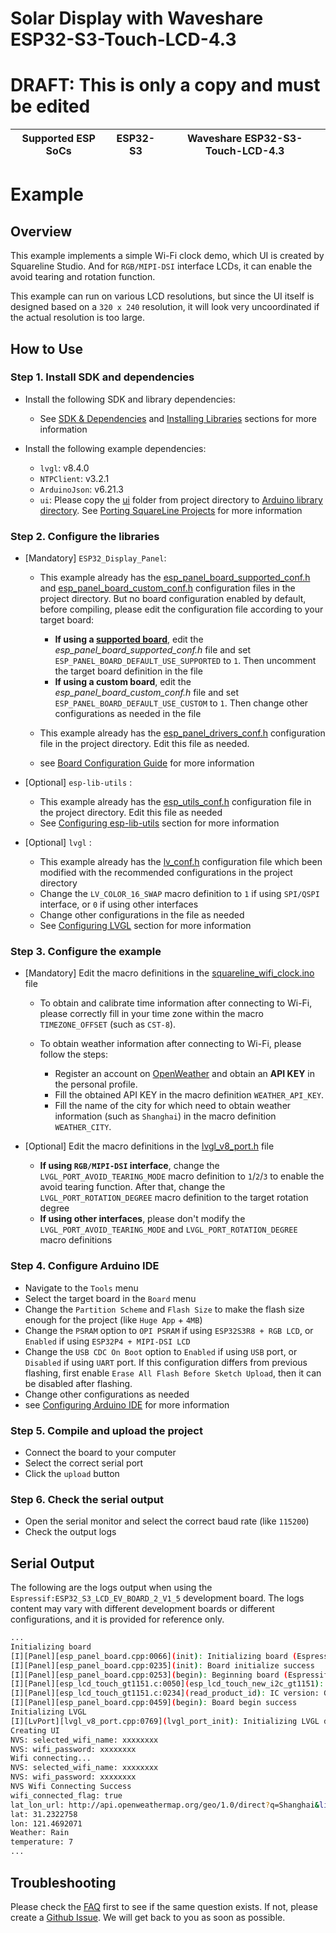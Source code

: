 # Solar Display with Waveshare ESP32-S3-Touch-LCD-4.3

# DRAFT: This is only a copy and must be edited

| Supported ESP SoCs |  ESP32-S3 | Waveshare ESP32-S3-Touch-LCD-4.3 |
| ------------------ | --------- | - |

# Example

## Overview

This example implements a simple Wi-Fi clock demo, which UI is created by Squareline Studio. And for `RGB/MIPI-DSI` interface LCDs, it can enable the avoid tearing and rotation function.

This example can run on various LCD resolutions, but since the UI itself is designed based on a `320 x 240` resolution, it will look very uncoordinated if the actual resolution is too large.

## How to Use

### Step 1. Install SDK and dependencies

- Install the following SDK and library dependencies:

  - See [SDK & Dependencies](../../../../../docs/envs/use_with_arduino.md#sdk--dependencies) and [Installing Libraries](../../../../../docs/envs/use_with_arduino.md#installing-libraries) sections for more information

- Install the following example dependencies:

  - `lvgl`: v8.4.0
  - `NTPClient`: v3.2.1
  - `ArduinoJson`: v6.21.3
  - `ui`: Please copy the [ui](./ui) folder from project directory to [Arduino library directory](../../../../../docs/envs/use_with_arduino.md#where-is-the-arduino-library-directory). See [Porting SquareLine Projects](../../../../../docs/envs/use_with_arduino.md#porting-squareline-projects) for more information

### Step 2. Configure the libraries

- [Mandatory] `ESP32_Display_Panel`:

  - This example already has the [esp_panel_board_supported_conf.h](./esp_panel_board_supported_conf.h) and [esp_panel_board_custom_conf.h](./esp_panel_board_custom_conf.h) configuration files in the project directory. But no board configuration enabled by default, before compiling, please edit the configuration file according to your target board:

    - **If using a [supported board](../../../../../README.md#supported-boards)**, edit the *esp_panel_board_supported_conf.h* file and set `ESP_PANEL_BOARD_DEFAULT_USE_SUPPORTED` to `1`. Then uncomment the target board definition in the file
    - **If using a custom board**, edit the *esp_panel_board_custom_conf.h* file and set `ESP_PANEL_BOARD_DEFAULT_USE_CUSTOM` to `1`. Then change other configurations as needed in the file

  - This example already has the [esp_panel_drivers_conf.h](./esp_panel_drivers_conf.h) configuration file in the project directory. Edit this file as needed.
  - see [Board Configuration Guide](../../../../../docs/envs/use_with_arduino.md#configuration-guide) for more information

- [Optional] `esp-lib-utils` :

  - This example already has the [esp_utils_conf.h](./esp_utils_conf.h) configuration file in the project directory. Edit this file as needed
  - See [Configuring esp-lib-utils](../../../../../docs/envs/use_with_arduino.md#configuring-esp-lib-utils) section for more information

- [Optional] `lvgl` :

  - This example already has the [lv_conf.h](./lv_conf.h) configuration file which been modified with the recommended configurations in the project directory
  - Change the `LV_COLOR_16_SWAP` macro definition to `1` if using `SPI/QSPI` interface, or `0` if using other interfaces
  - Change other configurations in the file as needed
  - See [Configuring LVGL](../../../../../docs/envs/use_with_arduino.md#configuring-lvgl) section for more information

### Step 3. Configure the example

- [Mandatory] Edit the macro definitions in the [squareline_wifi_clock.ino](./squareline_wifi_clock.ino) file

  - To obtain and calibrate time information after connecting to Wi-Fi, please correctly fill in your time zone within the macro `TIMEZONE_OFFSET` (such as `CST-8`).
  - To obtain weather information after connecting to Wi-Fi, please follow the steps:

    - Register an account on [OpenWeather](https://openweathermap.org/) and obtain an **API KEY** in the personal profile.
    - Fill the obtained API KEY in the macro definition `WEATHER_API_KEY`.
    - Fill the name of the city for which need to obtain weather information (such as `Shanghai`) in the macro definition `WEATHER_CITY`.

- [Optional] Edit the macro definitions in the [lvgl_v8_port.h](./lvgl_v8_port.h) file

  - **If using `RGB/MIPI-DSI` interface**, change the `LVGL_PORT_AVOID_TEARING_MODE` macro definition to `1`/`2`/`3` to enable the avoid tearing function. After that, change the `LVGL_PORT_ROTATION_DEGREE` macro definition to the target rotation degree
  - **If using other interfaces**, please don't modify the `LVGL_PORT_AVOID_TEARING_MODE` and `LVGL_PORT_ROTATION_DEGREE` macro definitions

### Step 4. Configure Arduino IDE

- Navigate to the `Tools` menu
- Select the target board in the `Board` menu
- Change the `Partition Scheme` and `Flash Size` to make the flash size enough for the project (like `Huge App` + `4MB`)
- Change the `PSRAM` option to `OPI PSRAM` if using `ESP32S3R8 + RGB LCD`, or `Enabled` if using `ESP32P4 + MIPI-DSI LCD`
- Change the `USB CDC On Boot` option to `Enabled` if using `USB` port, or `Disabled` if using `UART` port. If this configuration differs from previous flashing, first enable `Erase All Flash Before Sketch Upload`, then it can be disabled after flashing.
- Change other configurations as needed
- see [Configuring Arduino IDE](../../../../../docs/envs/use_with_arduino.md#configuring-arduino-ide) for more information

### Step 5. Compile and upload the project

- Connect the board to your computer
- Select the correct serial port
- Click the `upload` button

### Step 6. Check the serial output

- Open the serial monitor and select the correct baud rate (like `115200`)
- Check the output logs

## Serial Output

The following are the logs output when using the `Espressif:ESP32_S3_LCD_EV_BOARD_2_V1_5` development board. The logs content may vary with different development boards or different configurations, and it is provided for reference only.

```bash
...
Initializing board
[I][Panel][esp_panel_board.cpp:0066](init): Initializing board (Espressif:ESP32_S3_LCD_EV_BOARD_2_V1_5)
[I][Panel][esp_panel_board.cpp:0235](init): Board initialize success
[I][Panel][esp_panel_board.cpp:0253](begin): Beginning board (Espressif:ESP32_S3_LCD_EV_BOARD_2_V1_5)
[I][Panel][esp_lcd_touch_gt1151.c:0050](esp_lcd_touch_new_i2c_gt1151): version: 1.0.5
[I][Panel][esp_lcd_touch_gt1151.c:0234](read_product_id): IC version: GT1158_000101(Patch)_0102(Mask)_00(SensorID)
[I][Panel][esp_panel_board.cpp:0459](begin): Board begin success
Initializing LVGL
[I][LvPort][lvgl_v8_port.cpp:0769](lvgl_port_init): Initializing LVGL display driver
Creating UI
NVS: selected_wifi_name: xxxxxxxx
NVS: wifi_password: xxxxxxxx
Wifi connecting...
NVS: selected_wifi_name: xxxxxxxx
NVS: wifi_password: xxxxxxxx
NVS Wifi Connecting Success
wifi_connected_flag: true
lat_lon_url: http://api.openweathermap.org/geo/1.0/direct?q=Shanghai&limit=1&appid=xxxxxxxxxxxxxxxxxxxxxxxxxxxxxxxx
lat: 31.2322758
lon: 121.4692071
Weather: Rain
temperature: 7
...
```

## Troubleshooting

Please check the [FAQ](../../../../../docs/envs/use_with_arduino.md#faq) first to see if the same question exists. If not, please create a [Github Issue](https://github.com/esp-arduino-libs/ESP32_Display_Panel/issues). We will get back to you as soon as possible.
